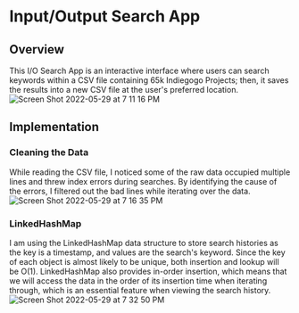 # Input/Output Search App

## Overview
This I/O Search App is an interactive interface where users can search keywords within a CSV file containing 65k Indiegogo Projects; then, it saves the results into a new CSV file at the user's preferred location. 
![Screen Shot 2022-05-29 at 7 11 16 PM](https://user-images.githubusercontent.com/84875731/170904685-68eefbf8-c6f8-44b8-a43f-e3d57788b940.png)

## Implementation
  ### Cleaning the Data
  While reading the CSV file, I noticed some of the raw data occupied multiple lines and threw index errors during searches. By identifying the cause of the errors, I filtered out the bad lines while iterating over the data.
  ![Screen Shot 2022-05-29 at 7 16 35 PM](https://user-images.githubusercontent.com/84875731/170905153-cfb431f1-9f29-4ea3-8f30-6436e5d7faa0.png)
  ### LinkedHashMap
  I am using the LinkedHashMap data structure to store search histories as the key is a timestamp, and values are the search's keyword. Since the key of each object is almost likely to be unique, both insertion and lookup will be O(1). LinkedHashMap also provides in-order insertion, which means that we will access the data in the order of its insertion time when iterating through, which is an essential feature when viewing the search history.
![Screen Shot 2022-05-29 at 7 32 50 PM](https://user-images.githubusercontent.com/84875731/170906650-f2207303-892a-406c-a587-4b016c1b2179.png)


